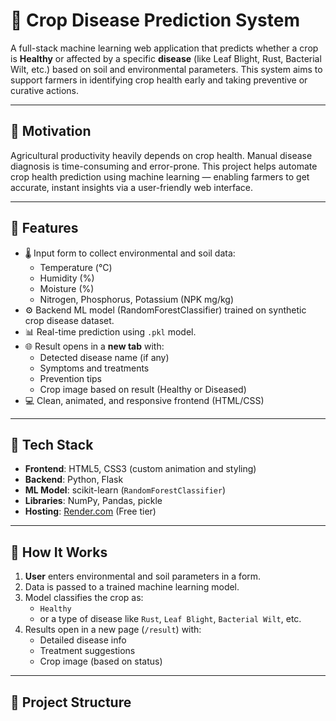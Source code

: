 # 🌾 Crop Disease Prediction System

A full-stack machine learning web application that predicts whether a crop is **Healthy** or affected by a specific **disease** (like Leaf Blight, Rust, Bacterial Wilt, etc.) based on soil and environmental parameters. This system aims to support farmers in identifying crop health early and taking preventive or curative actions.

---

## 🧠 Motivation

Agricultural productivity heavily depends on crop health. Manual disease diagnosis is time-consuming and error-prone. This project helps automate crop health prediction using machine learning — enabling farmers to get accurate, instant insights via a user-friendly web interface.

---

## 🚀 Features

- 🌡️ Input form to collect environmental and soil data:
  - Temperature (°C)
  - Humidity (%)
  - Moisture (%)
  - Nitrogen, Phosphorus, Potassium (NPK mg/kg)
- ⚙️ Backend ML model (RandomForestClassifier) trained on synthetic crop disease dataset.
- 📊 Real-time prediction using `.pkl` model.
- 🌐 Result opens in a **new tab** with:
  - Detected disease name (if any)
  - Symptoms and treatments
  - Prevention tips
  - Crop image based on result (Healthy or Diseased)
- 💻 Clean, animated, and responsive frontend (HTML/CSS)

---

## 🧪 Tech Stack

- **Frontend**: HTML5, CSS3 (custom animation and styling)
- **Backend**: Python, Flask
- **ML Model**: scikit-learn (`RandomForestClassifier`)
- **Libraries**: NumPy, Pandas, pickle
- **Hosting**: [Render.com](https://render.com) (Free tier)

---

## 🧠 How It Works

1. **User** enters environmental and soil parameters in a form.
2. Data is passed to a trained machine learning model.
3. Model classifies the crop as:
   - `Healthy`
   - or a type of disease like `Rust`, `Leaf Blight`, `Bacterial Wilt`, etc.
4. Results open in a new page (`/result`) with:
   - Detailed disease info
   - Treatment suggestions
   - Crop image (based on status)

---

## 📁 Project Structure

